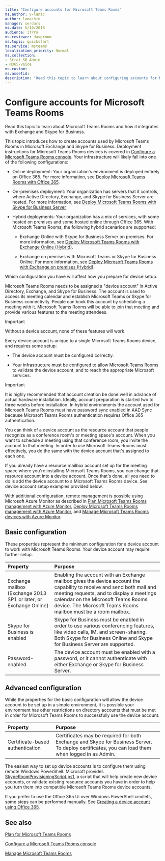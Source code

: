 ```yaml
---
title: "Configure accounts for Microsoft Teams Rooms"
ms.author: v-lanac
author: lanachin
manager: serdars
ms.date: 5/10/2018
audience: ITPro
ms.reviewer: davgroom
ms.topic: quickstart
ms.service: msteams
localization_priority: Normal
ms.collection: 
- Strat_SB_Admin
- M365-voice
ms.custom:
ms.assetid: 
description: "Read this topic to learn about configuring accounts for Microsoft Teams Rooms in Exchange and Skype for Business."
---
```


# Configure accounts for Microsoft Teams Rooms
 
Read this topic to learn about Microsoft Teams Rooms and how it integrates with Exchange and Skype for Business.
  
This topic introduces how to create accounts used by Microsoft Teams Rooms in Microsoft Exchange and Skype for Business. Deployment instructions for Microsoft Teams Rooms devices is covered in [Configure a Microsoft Teams Rooms console](console.md). Your infrastructure will likely fall into one of the following configurations:
  
- Online deployment: Your organization's environment is deployed entirely on Office 365. For more information, see [Deploy Microsoft Teams Rooms with Office 365](with-office-365.md).
    
- On-premises deployment: Your organization has servers that it controls, where Active Directory, Exchange, and Skype for Business Server are hosted. For more information, see [Deploy Microsoft Teams Rooms with Skype for Business Server](with-skype-for-business-server-2015.md)
    
- Hybrid deployments: Your organization has a mix of services, with some hosted on premises and some hosted online through Office 365. With Microsoft Teams Rooms, the following hybrid scenarios are supported: 
    
  - Exchange Online with Skype for Business Server on premises. For more information, see [Deploy Microsoft Teams Rooms with Exchange Online (Hybrid)](with-exchange-online.md).
    
  - Exchange on premises with Microsoft Teams or Skype for Business Online. For more information, see [Deploy Microsoft Teams Rooms with Exchange on premises (Hybrid)](with-exchange-on-premises.md).
    
Which configuration you have will affect how you prepare for device setup.
  
Microsoft Teams Rooms needs to be assigned a "device account" in Active Directory, Exchange, and Skype for Business. The account is used to access its meeting calendar and establish Microsoft Teams or Skype for Business connectivity. People can book this account by scheduling a meeting with it. Microsoft Teams Rooms will be able to join that meeting and provide various features to the meeting attendees.
  
> [!IMPORTANT]
> Without a device account, none of these features will work. 
  
Every device account is unique to a single Microsoft Teams Rooms device, and requires some setup:
  
- The device account must be configured correctly.
    
- Your infrastructure must be configured to allow Microsoft Teams Rooms to validate the device account, and to reach the appropriate Microsoft services.
    
> [!IMPORTANT]
> It is highly recommended that account creation be done well in advance of actual hardware installation. Ideally, account preparation is started two to three weeks before installation. 
In hybrid environments the account used for Microsoft Teams Rooms must have password sync enabled in AAD Sync because Microsoft Teams Rooms authentication requires Office 365 authentication.
  
You can think of a device account as the resource account that people recognize as a conference room's or meeting space's account. When you want to schedule a meeting using that conference room, you invite the account to that meeting. In order to use Microsoft Teams Rooms most effectively, you do the same with the device account that's assigned to each one.
  
If you already have a resource mailbox account set up for the meeting space where you're installing Microsoft Teams Rooms, you can change that resource account into a device account. Once that's done, all you need to do is add the device account to a Microsoft Teams Rooms device. See device account setup examples provided below.
  
With additional configuration, remote management is possible using Microsoft Azure Monitor as described in [Plan Microsoft Teams Rooms management with Azure Monitor](azure-monitor-plan.md), [Deploy Microsoft Teams Rooms management with Azure Monitor](azure-monitor-deploy.md),  and [Manage Microsoft Teams Rooms devices with Azure Monitor](azure-monitor-manage.md). 
  
## Basic configuration

These properties represent the minimum configuration for a device account to work with Microsoft Teams Rooms. Your device account may require further setup.
  
|**Property**|**Purpose**|
|:-----|:-----|
|Exchange mailbox (Exchange 2013 SP1 or later, or Exchange Online)  <br/> |Enabling the account with an Exchange mailbox gives the device account the capability to receive and send both mail and meeting requests, and to display a meetings calendar on the Microsoft Teams Rooms device. The Microsoft Teams Rooms mailbox must be a room mailbox.  <br/> |
|Skype for Business is enabled  <br/> |Skype for Business must be enabled in order to use various conferencing features, like video calls, IM, and screen-sharing. Both Skype for Business Online and Skype for Business Server are supported.  <br/> |
|Password-enabled  <br/> |The device account must be enabled with a password, or it cannot authenticate with either Exchange or Skype for Business Server.  <br/> |
   
## Advanced configuration

While the properties for the basic configuration will allow the device account to be set up in a simple environment, it is possible your environment has other restrictions on directory accounts that must be met in order for Microsoft Teams Rooms to successfully use the device account.
  
|**Property**|**Purpose**|
|:-----|:-----|
|Certificate-based authentication  <br/> |Certificates may be required for both Exchange and Skype for Business Server. To deploy certificates, you can load them when logged in as Admin.  <br/> |
   
The easiest way to set up device accounts is to configure them using remote Windows PowerShell. Microsoft provides [SkypeRoomProvisioningScript.ps1](https://go.microsoft.com/fwlink/?linkid=870105), a script that will help create new device accounts, or validate existing resource accounts you have in order to help you turn them into compatible Microsoft Teams Rooms device accounts.
  
If you prefer to use the Office 365 UI over Windows PowerShell cmdlets, some steps can be performed manually. See [Creating a device account using Office 365](https://docs.microsoft.com/surface-hub/create-a-device-account-using-office-365).
  
## See also

[Plan for Microsoft Teams Rooms](skype-room-systems-v2-0.md)
  
[Configure a Microsoft Teams Rooms console](console.md)
  
[Manage Microsoft Teams Rooms](skype-room-systems-v2.md)

